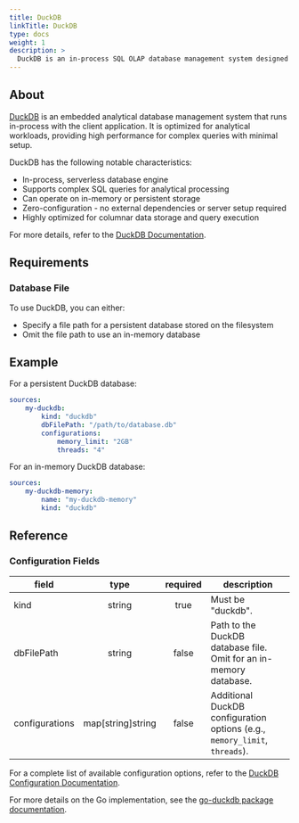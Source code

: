 ```yaml
---
title: DuckDB
linkTitle: DuckDB
type: docs
weight: 1
description: >
  DuckDB is an in-process SQL OLAP database management system designed for analytical query processing.
---
```


## About

[DuckDB](https://duckdb.org/) is an embedded analytical database management system that runs in-process with the client application. It is optimized for analytical workloads, providing high performance for complex queries with minimal setup.

DuckDB has the following notable characteristics:

- In-process, serverless database engine
- Supports complex SQL queries for analytical processing
- Can operate on in-memory or persistent storage
- Zero-configuration - no external dependencies or server setup required
- Highly optimized for columnar data storage and query execution

For more details, refer to the [DuckDB Documentation](https://duckdb.org/).

## Requirements

### Database File

To use DuckDB, you can either:

- Specify a file path for a persistent database stored on the filesystem
- Omit the file path to use an in-memory database

## Example

For a persistent DuckDB database:

```yaml
sources:
    my-duckdb:
        kind: "duckdb"
        dbFilePath: "/path/to/database.db"
        configurations:
            memory_limit: "2GB"
            threads: "4"
```

For an in-memory DuckDB database:

```yaml
sources:
    my-duckdb-memory:
        name: "my-duckdb-memory"
        kind: "duckdb"
```

## Reference

### Configuration Fields

| **field**         | **type**          | **required** | **description**                                                                 |
|-------------------|:-----------------:|:------------:|---------------------------------------------------------------------------------|
| kind              | string            |     true     | Must be "duckdb".                                                               |
| dbFilePath        | string            |    false     | Path to the DuckDB database file. Omit for an in-memory database.                |
| configurations    | map[string]string |    false     | Additional DuckDB configuration options (e.g., `memory_limit`, `threads`).       |

For a complete list of available configuration options, refer to the [DuckDB Configuration Documentation](https://duckdb.org/docs/stable/configuration/overview.html#local-configuration-options).


For more details on the Go implementation, see the [go-duckdb package documentation](https://pkg.go.dev/github.com/scottlepp/go-duckdb#section-readme).